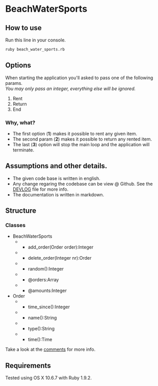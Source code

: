 # BeachWaterSports

## How to use

Run this line in your console.

``` bash
ruby beach_water_sports.rb
```

## Options

When starting the application you'll asked to pass one of the following params.  
*You may only pass an integer, everything else will be ignored.*

1. Rent
2. Return
3. End

### Why, what?

- The first option (**1**) makes it possible to rent any given item.
- The second param (**2**) makes it possible to return any rented item.
- The last (**3**) option will stop the main loop and the application will terminate.

## Assumptions and other details.

- The given code base is written in english.
- Any change regaring the codebase can be view @ Github. See the [DEVLOG](https://github.com/oleander/ruby_course_gotland/blob/master/beach_water_sports/DEVLOG.md) file for more info.
- The documentation is written in markdown.

## Structure

### Classes

- BeachWaterSports
  - + add_order(Order order):Integer
  - + delete_order(Integer nr):Order
  - - random():Integer
  - - @orders:Array
  - - @amounts:Integer
- Order
  - + time_since():Integer
  - + name():String
  - + type():String
  - + time():Time

Take a look at the [comments](https://github.com/oleander/ruby_course_gotland/blob/master/beach_water_sports/beach_water_sports.rb) for more info. 

## Requirements

Tested using OS X 10.6.7 with Ruby 1.9.2.
